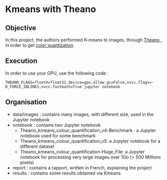 # Kmeans with Theano

## Objective

In this project, the authors performed K-means to images, through <a href= http://deeplearning.net/software/theano/> Theano </a>, in order to get <a href =https://en.wikipedia.org/wiki/Color_quantization >  color quantization</a>. 

## Execution

In order to use your GPU, use the following code : 
```
THEANO_FLAGS=floatX=float32,device=gpu,allow_gc=False,nvcc.flags=-D_FORCE_INLINES,nvcc.fastmath=True jupyter notebook
```

## Organisation
- data/images : contains many images, with different size, used in the Jupyter notebook
- notebook : contains two Jupyter notebook
  - Theano_kmeans_colour_quantification_v4-Benchmark : a Jupyter notebook used for some benchmark
  - Theano_kmeans_colour_quantification_v5: a Jupyter notebook for a different dataset
  - Theano_kmeans_colour_quantification-Huge_File: a Jupyter notebook for processing very large images over 1Go (> 500 Millions pixels)
- report : contains a rapport, written in French, explaining the project  
- results : contains some results obtained via Kmeans 
